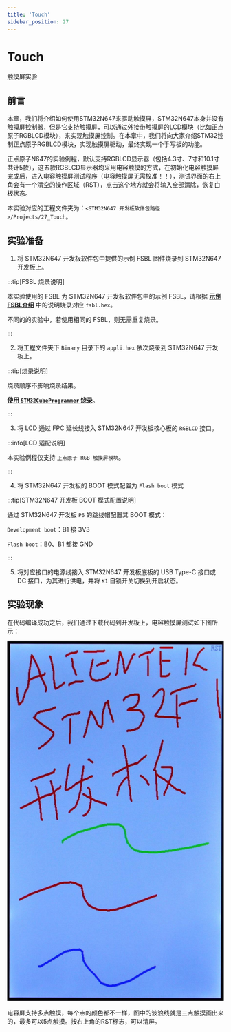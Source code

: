 ```yaml
---
title: 'Touch'
sidebar_position: 27
---
```


# Touch

触摸屏实验

## 前言

本章，我们将介绍如何使用STM32N647来驱动触摸屏，STM32N647本身并没有触摸屏控制器，但是它支持触摸屏，可以通过外接带触摸屏的LCD模块（比如正点原子RGBLCD模块），来实现触摸屏控制。在本章中，我们将向大家介绍STM32控制正点原子RGBLCD模块，实现触摸屏驱动，最终实现一个手写板的功能。

正点原子N647的实验例程，默认支持RGBLCD显示器（包括4.3寸、7寸和10.1寸共计5款），这五款RGBLCD显示器均采用电容触摸的方式，在初始化电容触摸屏完成后，进入电容触摸屏测试程序（电容触摸屏无需校准！！），测试界面的右上角会有一个清空的操作区域（RST），点击这个地方就会将输入全部清除，恢复白板状态。

本实验对应的工程文件夹为：`<STM32N647 开发板软件包路径>/Projects/27_Touch`。

## 实验准备

1. 将 STM32N647 开发板软件包中提供的示例 FSBL 固件烧录到 STM32N647 开发板上。

:::tip[FSBL 烧录说明]

本实验使用的 FSBL 为 STM32N647 开发板软件包中的示例 FSBL，请根据 [**示例 FSBL介绍**](../start-guide/software-package/software-package.md#fsbl) 中的说明烧录对应 `fsbl.hex`。

不同的的实验中，若使用相同的 FSBL，则无需重复烧录。

:::

2. 将工程文件夹下 `Binary` 目录下的 `appli.hex` 依次烧录到 STM32N647 开发板上。

:::tip[烧录说明]

烧录顺序不影响烧录结果。

[**使用 `STM32CubeProgrammer` 烧录**](../start-guide/start-development/step-by-step.md#step-3-使用-stm32cubeprogrammer-烧录)。

:::

3. 将 LCD 通过 FPC 延长线接入 STM32N647 开发板核心板的 `RGBLCD` 接口。

:::info[LCD 适配说明]

本实验例程仅支持 `正点原子 RGB 触摸屏模块`。

:::

4. 将 STM32N647 开发板的 BOOT 模式配置为 `Flash boot` 模式

:::tip[STM32N647 开发板 BOOT 模式配置说明]

通过 STM32N647 开发板 `P6` 的跳线帽配置其 BOOT 模式：

`Development boot`：B1 接 3V3

`Flash boot`：B0、B1 都接 GND

:::

5. 将对应接口的电源线接入 STM32N647 开发板底板的 USB Type-C 接口或 DC 接口，为其进行供电，并将 `K1` 自锁开关切换到开启状态。

## 实验现象

在代码编译成功之后，我们通过下载代码到开发板上，电容触摸屏测试如下图所示：

![img](./img/29.png)

电容屏支持多点触摸，每个点的颜色都不一样，图中的波浪线就是三点触摸画出来的，最多可以5点触摸。按右上角的RST标志，可以清屏。